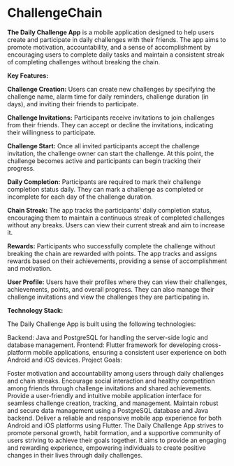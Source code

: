 # ChallengeChain

**The Daily Challenge App** is a mobile application designed to help users create and participate in daily challenges with their friends. The app aims to promote motivation, accountability, and a sense of accomplishment by encouraging users to complete daily tasks and maintain a consistent streak of completing challenges without breaking the chain.

**Key Features:**

**Challenge Creation:** Users can create new challenges by specifying the challenge name, alarm time for daily reminders, challenge duration (in days), and inviting their friends to participate.

**Challenge Invitations:** Participants receive invitations to join challenges from their friends. They can accept or decline the invitations, indicating their willingness to participate.

**Challenge Start:** Once all invited participants accept the challenge invitation, the challenge owner can start the challenge. At this point, the challenge becomes active and participants can begin tracking their progress.

**Daily Completion:** Participants are required to mark their challenge completion status daily. They can mark a challenge as completed or incomplete for each day of the challenge duration.

**Chain Streak:** The app tracks the participants' daily completion status, encouraging them to maintain a continuous streak of completed challenges without any breaks. Users can view their current streak and aim to increase it.

**Rewards:** Participants who successfully complete the challenge without breaking the chain are rewarded with points. The app tracks and assigns rewards based on their achievements, providing a sense of accomplishment and motivation.

**User Profile:** Users have their profiles where they can view their challenges, achievements, points, and overall progress. They can also manage their challenge invitations and view the challenges they are participating in.

**Technology Stack:**

The Daily Challenge App is built using the following technologies:

Backend: Java and PostgreSQL for handling the server-side logic and database management.
Frontend: Flutter framework for developing cross-platform mobile applications, ensuring a consistent user experience on both Android and iOS devices.
Project Goals:

Foster motivation and accountability among users through daily challenges and chain streaks.
Encourage social interaction and healthy competition among friends through challenge invitations and shared achievements.
Provide a user-friendly and intuitive mobile application interface for seamless challenge creation, tracking, and management.
Maintain robust and secure data management using a PostgreSQL database and Java backend.
Deliver a reliable and responsive mobile app experience for both Android and iOS platforms using Flutter.
The Daily Challenge App strives to promote personal growth, habit formation, and a supportive community of users striving to achieve their goals together. It aims to provide an engaging and rewarding experience, empowering individuals to create positive changes in their lives through daily challenges.

